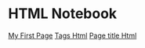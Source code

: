 HTML Notebook
=============

[My First Page][1]
[Tags Html][2]
[Page title Html][3]


[1]: https://jsfiddle.net/pallalarajasekar/b4qh4Lhd/
[2]:https://jsfiddle.net/pallalarajasekar/1v7xa83f/
[3]:https://jsfiddle.net/pallalarajasekar/nq21zn6w/